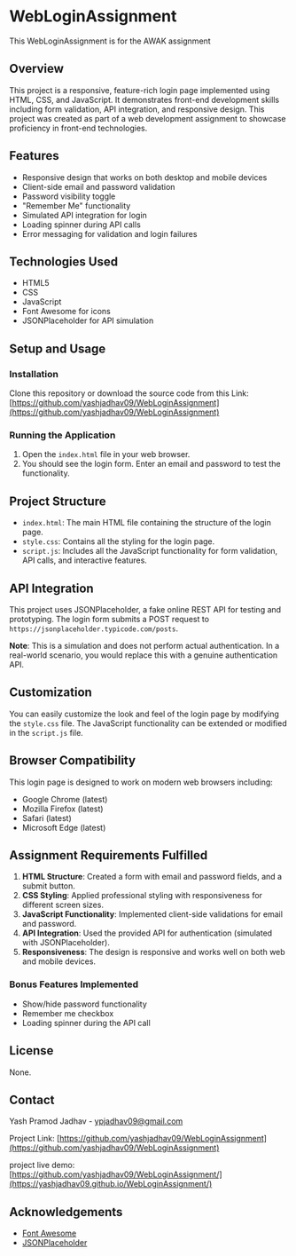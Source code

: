 # WebLoginAssignment
This WebLoginAssignment is for the AWAK assignment

## Overview
This project is a responsive, feature-rich login page implemented using HTML, CSS, and JavaScript. It demonstrates front-end development skills including form validation, API integration, and responsive design. This project was created as part of a web development assignment to showcase proficiency in front-end technologies.

## Features
- Responsive design that works on both desktop and mobile devices
- Client-side email and password validation
- Password visibility toggle
- "Remember Me" functionality
- Simulated API integration for login
- Loading spinner during API calls
- Error messaging for validation and login failures

## Technologies Used
- HTML5
- CSS
- JavaScript 
- Font Awesome for icons
- JSONPlaceholder for API simulation

## Setup and Usage

### Installation
 Clone this repository or download the source code from this Link: [https://github.com/yashjadhav09/WebLoginAssignment](https://github.com/yashjadhav09/WebLoginAssignment)

### Running the Application
1. Open the `index.html` file in your web browser.
2. You should see the login form. Enter an email and password to test the functionality.

## Project Structure
- `index.html`: The main HTML file containing the structure of the login page.
- `style.css`: Contains all the styling for the login page.
- `script.js`: Includes all the JavaScript functionality for form validation, API calls, and interactive features.

## API Integration
This project uses JSONPlaceholder, a fake online REST API for testing and prototyping. The login form submits a POST request to `https://jsonplaceholder.typicode.com/posts`. 

**Note**: This is a simulation and does not perform actual authentication. In a real-world scenario, you would replace this with a genuine authentication API.

## Customization
You can easily customize the look and feel of the login page by modifying the `style.css` file. The JavaScript functionality can be extended or modified in the `script.js` file.

## Browser Compatibility
This login page is designed to work on modern web browsers including:
- Google Chrome (latest)
- Mozilla Firefox (latest)
- Safari (latest)
- Microsoft Edge (latest)

## Assignment Requirements Fulfilled
1. **HTML Structure**: Created a form with email and password fields, and a submit button.
2. **CSS Styling**: Applied professional styling with responsiveness for different screen sizes.
3. **JavaScript Functionality**: Implemented client-side validations for email and password.
4. **API Integration**: Used the provided API for authentication (simulated with JSONPlaceholder).
5. **Responsiveness**: The design is responsive and works well on both web and mobile devices.

### Bonus Features Implemented
- Show/hide password functionality
- Remember me checkbox
- Loading spinner during the API call


## License
None.

## Contact
Yash Pramod Jadhav - ypjadhav09@gmail.com

Project Link: [https://github.com/yashjadhav09/WebLoginAssignment](https://github.com/yashjadhav09/WebLoginAssignment)

project live demo: [https://github.com/yashjadhav09/WebLoginAssignment/](https://yashjadhav09.github.io/WebLoginAssignment/)

## Acknowledgements
- [Font Awesome](https://fontawesome.com)
- [JSONPlaceholder](https://jsonplaceholder.typicode.com)
